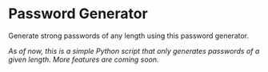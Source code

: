 # Password Generator
Generate strong passwords of any length using this password generator.

*As of now, this is a simple Python script that only generates passwords of a given length. More features are coming soon.*
